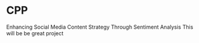 # CPP
Enhancing Social Media Content Strategy Through Sentiment Analysis
This will be be great project